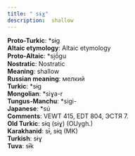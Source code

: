 ```yaml
---
title: " sɨɣ"
description:  shallow
---
```


<strong>Proto-Turkic</strong>:  *sɨg<br>
<strong>Altaic etymology</strong>:  Altaic etymology<br>
<strong> Proto-Altaic</strong>:  *si̯ŏ́gu<br>
<strong>Nostratic</strong>:  Nostratic<br>
<strong>Meaning</strong>:  shallow<br>
<strong>Russian meaning</strong>:  мелкий<br>
<strong>Turkic</strong>:  *sɨg<br>
<strong>Mongolian</strong>:  *siɣa-r<br>
<strong>Tungus-Manchu</strong>:  *sigi-<br>
<strong>Japanese</strong>:  *sú<br>
<strong>Comments</strong>:  VEWT 415, EDT 804, ЭСТЯ 7.<br>
<strong>Old Turkic</strong>:  sɨq (sɨɣ) (OUygh.)<br>
<strong>Karakhanid</strong>:  sɨ̄, sɨq (MK)<br>
<strong>Turkish</strong>:  sɨɣ<br>
<strong>Tuva</strong>:  sɨ̄k<br>


